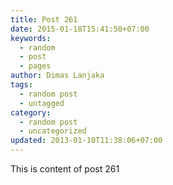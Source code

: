 ```yaml
---
title: Post 261
date: 2015-01-18T15:41:50+07:00
keywords:
  - random
  - post
  - pages
author: Dimas Lanjaka
tags:
  - random post
  - untagged
category:
  - random post
  - uncategorized
updated: 2013-01-10T11:38:06+07:00
---
```

This is content of post 261
